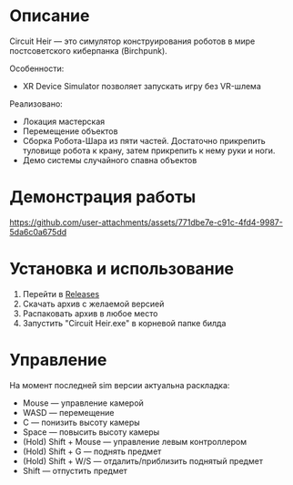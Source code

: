 # Описание

Circuit Heir — это симулятор конструирования роботов в мире постсоветского киберпанка (Birchpunk).

Особенности:
- XR Device Simulator позволяет запускать игру без VR-шлема

Реализовано:
- Локация мастерская
- Перемещение объектов
- Сборка Робота-Шара из пяти частей. Достаточно прикрепить туловище робота к крану, затем прикрепить к нему руки и ноги.
- Демо системы случайного спавна объектов


# Демонстрация работы

https://github.com/user-attachments/assets/771dbe7e-c91c-4fd4-9987-5da6c0a675dd


# Установка и использование

1. Перейти в [Releases](https://github.com/CircuitHeirTeam/CircuitHeirRemake/releases)
2. Скачать архив с желаемой версией
3. Распаковать архив в любое место
4. Запустить "Circuit Heir.exe" в корневой папке билда


# Управление

На момент последней sim версии актуальна раскладка:
- Mouse — управление камерой
- WASD — перемещение
- C — понизить высоту камеры
- Space — повысить высоту камеры
- (Hold) Shift + Mouse — управление левым контроллером
- (Hold) Shift + G — поднять предмет
- (Hold) Shift + W/S — отдалить/приблизить поднятый предмет
- Shift — отпустить предмет
